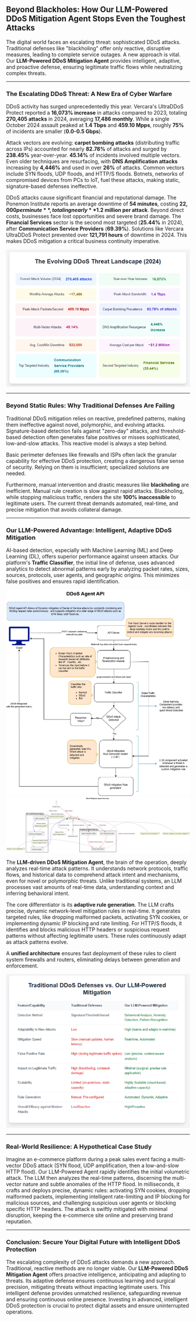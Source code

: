 ## Beyond Blackholes: How Our LLM-Powered DDoS Mitigation Agent Stops Even the Toughest Attacks

The digital world faces an escalating threat: sophisticated DDoS attacks. Traditional defenses like "blackholing" offer only reactive, disruptive measures, leading to complete service outages. A new approach is vital. Our **LLM-Powered DDoS Mitigation Agent** provides intelligent, adaptive, and proactive defense, ensuring legitimate traffic flows while neutralizing complex threats.

---

### The Escalating DDoS Threat: A New Era of Cyber Warfare

DDoS activity has surged unprecedentedly this year. Vercara's UltraDDoS Protect reported a **16,073% increase** in attacks compared to 2023, totaling **270,405 attacks** in 2024, averaging **17,486 monthly**. While a single October 2024 assault peaked at **1.4 Tbps** and **459.10 Mpps**, roughly **75%** of incidents are smaller (**0.0-0.5 Gbps**).

Attack vectors are evolving: **carpet bombing attacks** (distributing traffic across IPs) accounted for nearly **82.78%** of attacks and surged by **238.45%** year-over-year. **45.14%** of incidents involved multiple vectors. Even older techniques are resurfacing, with **DNS Amplification attacks** increasing by **4,446%** and used in over **26%** of attacks. Common vectors include SYN floods, UDP floods, and HTTP/S floods. Botnets, networks of compromised devices from PCs to IoT, fuel these attacks, making static, signature-based defenses ineffective.

DDoS attacks cause significant financial and reputational damage. The Ponemon Institute reports an average downtime of **54 minutes**, costing **$22,000 per minute**, totaling nearly **$1.2 million per attack**. Beyond direct costs, businesses face lost opportunities and severe brand damage. The **Financial Services** sector is the second most targeted (**25.44%** in 2024), after **Communication Service Providers** (**69.39%**). Solutions like Vercara UltraDDoS Protect prevented over **121,791 hours** of downtime in 2024. This makes DDoS mitigation a critical business continuity imperative.

<img src="threat_landscape.png" />  

---

### Beyond Static Rules: Why Traditional Defenses Are Failing

Traditional DDoS mitigation relies on reactive, predefined patterns, making them ineffective against novel, polymorphic, and evolving attacks. Signature-based detection fails against "zero-day" attacks, and threshold-based detection often generates false positives or misses sophisticated, low-and-slow attacks. This reactive model is always a step behind.

Basic perimeter defenses like firewalls and ISPs often lack the granular capability for effective DDoS protection, creating a dangerous false sense of security. Relying on them is insufficient; specialized solutions are needed.

Furthermore, manual intervention and drastic measures like **blackholing** are inefficient. Manual rule creation is slow against rapid attacks. Blackholing, while stopping malicious traffic, renders the site **100% inaccessible** to legitimate users. The current threat demands automated, real-time, and precise mitigation that avoids collateral damage.

---

### Our LLM-Powered Advantage: Intelligent, Adaptive DDoS Mitigation

AI-based detection, especially with Machine Learning (ML) and Deep Learning (DL), offers superior performance against unseen attacks. Our platform's **Traffic Classifier**, the initial line of defense, uses advanced analytics to detect abnormal patterns early by analyzing packet rates, sizes, sources, protocols, user agents, and geographic origins. This minimizes false positives and ensures rapid identification.

<img src="DDoS Sentry.jpg" />  

<img src="uml.png"   />  

The **LLM-driven DDoS Mitigation Agent**, the brain of the operation, deeply analyzes real-time attack patterns. It understands network protocols, traffic flows, and historical data to comprehend attack intent and mechanisms, even for novel or polymorphic threats. Unlike traditional systems, an LLM processes vast amounts of real-time data, understanding context and inferring behavioral intent.

The core differentiator is its **adaptive rule generation**. The LLM crafts precise, dynamic network-level mitigation rules in real-time. It generates targeted rules, like dropping malformed packets, activating SYN cookies, or implementing dynamic IP blocking and rate limiting. For HTTP/S floods, it identifies and blocks malicious HTTP headers or suspicious request patterns without affecting legitimate users. These rules continuously adapt as attack patterns evolve.

A **unified architecture** ensures fast deployment of these rules to client system firewalls and routers, eliminating delays between generation and enforcement.

<img src="tradition.png" />  

---

### Real-World Resilience: A Hypothetical Case Study

Imagine an e-commerce platform during a peak sales event facing a multi-vector DDoS attack (SYN flood, UDP amplification, then a low-and-slow HTTP flood). Our LLM-Powered Agent rapidly identifies the initial volumetric attack. The LLM then analyzes the real-time patterns, discerning the multi-vector nature and subtle anomalies of the HTTP flood. In milliseconds, it crafts and deploys precise, dynamic rules: activating SYN cookies, dropping malformed packets, implementing intelligent rate-limiting and IP blocking for malicious sources, and challenging suspicious user agents or blocking specific HTTP headers. The attack is swiftly mitigated with minimal disruption, keeping the e-commerce site online and preserving brand reputation.

---

### Conclusion: Secure Your Digital Future with Intelligent DDoS Protection

The escalating complexity of DDoS attacks demands a new approach. Traditional, reactive methods are no longer viable. Our **LLM-Powered DDoS Mitigation Agent** offers proactive intelligence, anticipating and adapting to threats. Its adaptive defense ensures continuous learning and surgical precision, mitigating threats without impacting legitimate users. This intelligent defense provides unmatched resilience, safeguarding revenue and ensuring continuous online presence. Investing in advanced, intelligent DDoS protection is crucial to protect digital assets and ensure uninterrupted operations.